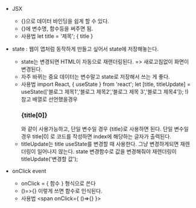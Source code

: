 * JSX
    - {}으로 데이터 바인딩을 쉽게 할 수 있다.
    - {}에 변수명, 함수등을 써주면 됨.
    - 사용법
        let title = '제목';
        <span>{ title }</span>

* state : 웹이 앱처럼 동작하게 만들고 싶어서 state에 저장해놓는다.
    - state는 변경되면 HTML이 자동으로 재랜더링된다. => 새로고침없이 화면이 변경된다.
    - 자주 바뀌는 중요 데이터는 변수말고 state로 저장해서 쓰는 게 좋다.
    - 사용법 
        import React, { useState } from 'react';
        let [title, titleUpdate] = useState(['블로그 제목1','블로그 제목2','블로그 제목 3','블로그 제목4']);
            !) 참고
             배열로 선언했을경우 <h3>{title[0]}</h3> 와 같이 사용가능하고, 단일 변수일 경우 {title}로 사용하면 된다.
             단일 변수일 경우 title[0] 로 코드를 작성하면 index에 해당하는 글자가 출력된다.
    - titleUpdate는 title useState를 변경할 때 사용한다. 그냥 변경하게되면 재렌더링이 일어나지 않는다.
      state 변경함수로 값을 변경해줘야 재렌더링이 
        titleUpdate('변경할 값');         

* onClick event
    - onClick = { 함수 } 형식으로 쓴다
    - ()=>{} 이렇게 쓰면 함수로 인식된다.
    - 사용법
        <span onClick={ ()=>{} }>          